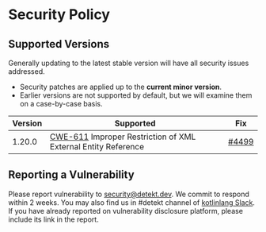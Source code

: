 # Security Policy

## Supported Versions

Generally updating to the latest stable version will have all security issues addressed.
- Security patches are applied up to the **current minor version**.
- Earlier versions are not supported by default, but we will examine them on a case-by-case basis.

| Version | Supported                                                                                                        | Fix                                                 |
|---------|------------------------------------------------------------------------------------------------------------------|-----------------------------------------------------|
| 1.20.0  | [CWE-611](https://cwe.mitre.org/data/definitions/611.html) Improper Restriction of XML External Entity Reference | [#4499](https://github.com/detekt/detekt/pull/4499) |

## Reporting a Vulnerability

Please report vulnerability to security@detekt.dev. 
We commit to respond within 2 weeks. You may also find us in #detekt channel of [kotlinlang Slack](https://kotlinlang.slack.com/).
If you have already reported on vulnerability disclosure platform, please include its link in the report.
